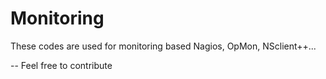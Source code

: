 # Monitoring

These codes are used for monitoring based Nagios, OpMon, NSclient++...

--
Feel free to contribute
